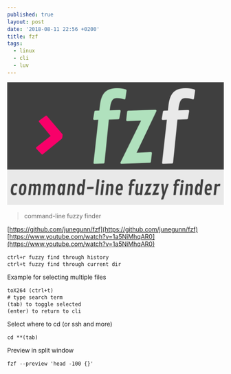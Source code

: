 ```yaml
---
published: true
layout: post
date: '2018-08-11 22:56 +0200'
title: fzf
tags:
  - linux
  - cli
  - luv
---
```

![](https://raw.githubusercontent.com/junegunn/i/master/fzf.png)

> command-line fuzzy finder

[https://github.com/junegunn/fzf](https://github.com/junegunn/fzf)
[https://www.youtube.com/watch?v=1a5NiMhqAR0](https://www.youtube.com/watch?v=1a5NiMhqAR0)

    ctrl+r fuzzy find through history
    ctrl+t fuzzy find through current dir
    
Example for selecting multiple files

    toX264 (ctrl+t)
    # type search term
    (tab) to toggle selected
    (enter) to return to cli

Select where to cd (or ssh and more)

    cd **(tab)

Preview in split window

    fzf --preview 'head -100 {}'
